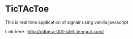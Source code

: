 # TicTAcToe
This is real time application of signalr using vanilla javascript 

Link here : http://ddbera-001-site1.itempurl.com/


